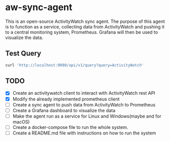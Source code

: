 # aw-sync-agent

This is an open-source ActivityWatch sync agent. The purpose of this agent is to function as a service, collecting data from ActivityWatch and pushing it to a central monitoring system, Prometheus. Grafana will then be used to visualize the data.

## Test Query

```bash
curl 'http://localhost:9090/api/v1/query?query=ActivityWatch'
```

## TODO

- [x] Create an activitywatch client to interact with ActivityWatch rest API
- [x] Modify the already implemented prometheus client
- [ ] Create a sync agent to push data from ActivityWatch to Prometheus
- [ ] Create a Grafana dashboard to visualize the data
- [ ] Make the agent run as a service for Linux and Windows(maybe and for macOS)
- [ ] Create a docker-compose file to run the whole system.
- [ ] Create a README.md file with instructions on how to run the system